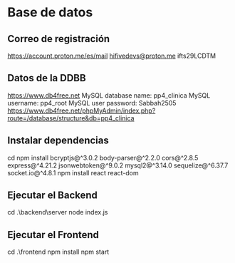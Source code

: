 # Base de datos

## Correo de registración

https://account.proton.me/es/mail
hifivedevs@proton.me
ifts29LCDTM

## Datos de la DDBB

https://www.db4free.net
MySQL database name:  	pp4_clinica
MySQL username:  		pp4_root
MySQL user password:  	Sabbah2505
https://www.db4free.net/phpMyAdmin/index.php?route=/database/structure&db=pp4_clinica

## Instalar dependencias

cd <carpeta raiz del proyecto>
npm install bcryptjs@^3.0.2 body-parser@^2.2.0 cors@^2.8.5 express@^4.21.2 jsonwebtoken@^9.0.2 mysql2@^3.14.0 sequelize@^6.37.7 socket.io@^4.8.1
npm install react react-dom

## Ejecutar el Backend

cd .\backend\server
node index.js

## Ejecutar el Frontend

cd .\frontend
npm install
npm start